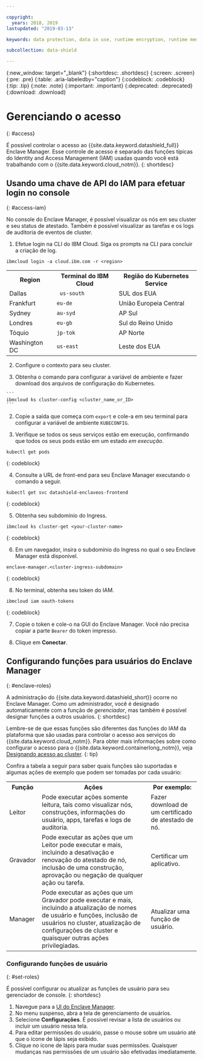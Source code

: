 ```yaml
---

copyright:
  years: 2018, 2019
lastupdated: "2019-03-13"

keywords: data protection, data in use, runtime encryption, runtime memory encryption, encrypted memory, intel sgx, software guard extensions, fortanix runtime encryption

subcollection: data-shield

---
```


{:new_window: target="_blank"}
{:shortdesc: .shortdesc}
{:screen: .screen}
{:pre: .pre}
{:table: .aria-labeledby="caption"}
{:codeblock: .codeblock}
{:tip: .tip}
{:note: .note}
{:important: .important}
{:deprecated: .deprecated}
{:download: .download}

# Gerenciando o acesso
{: #access}

É possível controlar o acesso ao {{site.data.keyword.datashield_full}} Enclave Manager. Esse
controle de acesso é separado das funções típicas do Identity and Access Management (IAM) usadas quando
você está trabalhando com o {{site.data.keyword.cloud_notm}}.
{: shortdesc}


## Usando uma chave de API do IAM para efetuar login no console
{: #access-iam}

No console do Enclave Manager, é possível visualizar os nós em seu cluster e seu status de atestado. Também é possível visualizar as tarefas e os logs de auditoria de eventos de cluster.

1. Efetue login na CLI do IBM Cloud. Siga os prompts na CLI para concluir a criação de log.

  ```
  ibmcloud login -a cloud.ibm.com -r <region>
  ```

  <table>
    <tr>
      <th>Region</th>
      <th>Terminal do IBM Cloud</th>
      <th>Região do Kubernetes Service</th>
    </tr>
    <tr>
      <td>Dallas</td>
      <td><code> us-south </code></td>
      <td>SUL dos EUA</td>
    </tr>
    <tr>
      <td>Frankfurt</td>
      <td><code>eu-de</code></td>
      <td>União Europeia Central</td>
    </tr>
    <tr>
      <td>Sydney</td>
      <td><code>au-syd</code></td>
      <td>AP Sul</td>
    </tr>
    <tr>
      <td>Londres</td>
      <td><code>eu-gb</code></td>
      <td>Sul do Reino Unido</td>
    </tr>
    <tr>
      <td>Tóquio</td>
      <td><code>jp-tok</code></td>
      <td>AP Norte</td>
    </tr>
    <tr>
      <td>Washington DC</td>
      <td><code>us-east</code></td>
      <td>Leste dos EUA</td>
    </tr>
  </table>

2. Configure o contexto para seu cluster.

  1. Obtenha o comando para configurar a variável de ambiente e fazer download dos arquivos de configuração do Kubernetes.

    ```
    ibmcloud ks cluster-config <cluster_name_or_ID>
    ```

  2. Copie a saída que começa com `export` e cole-a em seu terminal para configurar a variável de ambiente `KUBECONFIG`.

3. Verifique se todos os seus serviços estão em execução, confirmando que todos os seus pods estão em um estado *em execução*.

  ```
  kubectl get pods
  ```
  {: codeblock}

4. Consulte a URL de front-end para seu Enclave Manager executando o comando a seguir.

  ```
  kubectl get svc datashield-enclaveos-frontend
  ```
  {: codeblock}

5. Obtenha seu subdomínio do Ingress.

  ```
  ibmcloud ks cluster-get <your-cluster-name>
  ```
  {: codeblock}

6. Em um navegador, insira o subdomínio do Ingress no qual o seu Enclave Manager está disponível.

  ```
  enclave-manager.<cluster-ingress-subdomain>
  ```
  {: codeblock}

8. No terminal, obtenha seu token do IAM.

  ```
  ibmcloud iam oauth-tokens
  ```
  {: codeblock}

7. Copie o token e cole-o na GUI do Enclave Manager. Você não precisa copiar a parte `Bearer` do token impresso.

9. Clique em **Conectar**.


## Configurando funções para usuários do Enclave Manager
{: #enclave-roles}

A administração do {{site.data.keyword.datashield_short}} ocorre no Enclave Manager. Como um administrador, você é designado automaticamente com a função de *gerenciador*, mas também é
possível designar funções a outros usuários.
{: shortdesc}

Lembre-se de que essas funções são diferentes das funções do IAM da plataforma que são usadas
para controlar o acesso aos serviços do {{site.data.keyword.cloud_notm}}. Para obter mais
informações sobre como configurar o acesso para o {{site.data.keyword.containerlong_notm}},
veja [Designando acesso ao cluster](/docs/containers?topic=containers-users#users).
{: tip}

Confira a tabela a seguir para saber quais funções são suportadas e algumas ações de exemplo
que podem ser tomadas por cada usuário:

<table>
  <tr>
    <th>Função</th>
    <th>Ações</th>
    <th>Por exemplo:</th>
  </tr>
  <tr>
    <td>Leitor</td>
    <td>Pode executar ações somente leitura, tais como visualizar nós, construções, informações do usuário,
apps, tarefas e logs de auditoria.</td>
    <td>Fazer download de um certificado de atestado de nó.</td>
  </tr>
  <tr>
    <td>Gravador</td>
    <td>Pode executar as ações que um Leitor pode executar e mais, incluindo a desativação e renovação
do atestado de nó, inclusão de uma construção, aprovação ou negação de qualquer ação ou tarefa.</td>
    <td>Certificar um aplicativo.</td>
  </tr>
  <tr>
    <td>Manager</td>
    <td>Pode executar as ações que um Gravador pode executar e mais, incluindo a atualização de nomes
de usuário e funções, inclusão de usuários no cluster, atualização de configurações de cluster e quaisquer
outras ações privilegiadas.</td>
    <td>Atualizar uma função de usuário.</td>
  </tr>
</table>

### Configurando funções de usuário
{: #set-roles}

É possível configurar ou atualizar as funções de usuário para seu gerenciador de console.
{: shortdesc}

1. Navegue para a [UI do Enclave Manager](/docs/services/data-shield?topic=data-shield-access#access-iam).
2. No menu suspenso, abra a tela de gerenciamento de usuários.
3. Selecione **Configurações**. É possível revisar a lista de usuários ou incluir um usuário nessa tela.
4. Para editar permissões do usuário, passe o mouse sobre um usuário até que o ícone de lápis seja exibido.
5. Clique no ícone de lápis para mudar suas permissões. Quaisquer mudanças nas permissões de um usuário são efetivadas imediatamente.
